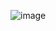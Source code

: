 ![image](https://user-images.githubusercontent.com/109297627/204150938-de7fbf6c-49b5-456e-b029-1b4b0ba21912.png)
